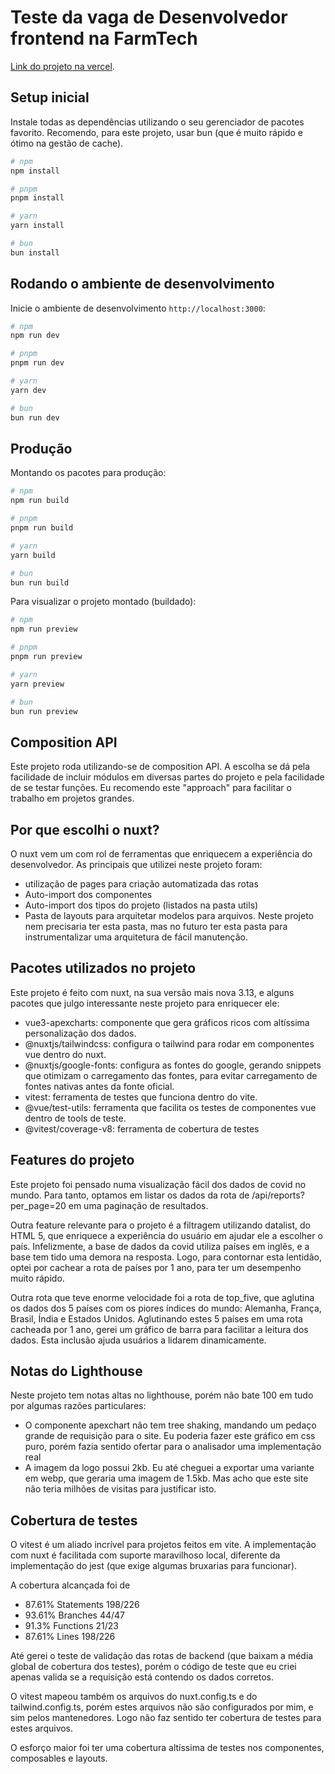 # Teste da vaga de Desenvolvedor frontend na FarmTech

[Link do projeto na vercel](https://farmtech-test-frontend.vercel.app/).

## Setup inicial

Instale todas as dependências utilizando o seu gerenciador de pacotes favorito. Recomendo, para este projeto, usar bun (que é muito rápido e ótimo na gestão de cache).

```bash
# npm
npm install

# pnpm
pnpm install

# yarn
yarn install

# bun
bun install
```

## Rodando o ambiente de desenvolvimento

Inicie o ambiente de desenvolvimento `http://localhost:3000`:

```bash
# npm
npm run dev

# pnpm
pnpm run dev

# yarn
yarn dev

# bun
bun run dev
```

## Produção

Montando os pacotes para produção:

```bash
# npm
npm run build

# pnpm
pnpm run build

# yarn
yarn build

# bun
bun run build
```

Para visualizar o projeto montado (buildado):

```bash
# npm
npm run preview

# pnpm
pnpm run preview

# yarn
yarn preview

# bun
bun run preview
```

## Composition API

Este projeto roda utilizando-se de composition API. A escolha se dá pela facilidade de incluir módulos em diversas partes do projeto e pela facilidade de se testar funções. Eu recomendo este "approach" para facilitar o trabalho em projetos grandes.

## Por que escolhi o nuxt?

O nuxt vem um com rol de ferramentas que enriquecem a experiência do desenvolvedor. As principais que utilizei neste projeto foram:

- utilização de pages para criação automatizada das rotas
- Auto-import dos componentes
- Auto-import dos tipos do projeto (listados na pasta utils)
- Pasta de layouts para arquitetar modelos para arquivos. Neste projeto nem precisaria ter esta pasta, mas no futuro ter esta pasta para instrumentalizar uma arquitetura de fácil manutenção.

## Pacotes utilizados no projeto

Este projeto é feito com nuxt, na sua versão mais nova 3.13, e alguns pacotes que julgo interessante neste projeto para enriquecer ele:

- vue3-apexcharts: componente que gera gráficos ricos com altíssima personalização dos dados.
- @nuxtjs/tailwindcss: configura o tailwind para rodar em componentes vue dentro do nuxt.
- @nuxtjs/google-fonts: configura as fontes do google, gerando snippets que otimizam o carregamento das fontes, para evitar carregamento de fontes nativas antes da fonte oficial.
- vitest: ferramenta de testes que funciona dentro do vite.
- @vue/test-utils: ferramenta que facilita os testes de componentes vue dentro de tools de teste.
- @vitest/coverage-v8: ferramenta de cobertura de testes

## Features do projeto

Este projeto foi pensado numa visualização fácil dos dados de covid no mundo. Para tanto, optamos em listar os dados da rota de /api/reports?per_page=20 em uma paginação de resultados.

Outra feature relevante para o projeto é a filtragem utilizando datalist, do HTML 5, que enriquece a experiência do usuário em ajudar ele a escolher o país. Infelizmente, a base de dados da covid utiliza países em inglês, e a base tem tido uma demora na resposta. Logo, para contornar esta lentidão, optei por cachear a rota de países por 1 ano, para ter um desempenho muito rápido.

Outra rota que teve enorme velocidade foi a rota de top_five, que aglutina os dados dos 5 países com os piores índices do mundo: Alemanha, França, Brasil, Índia e Estados Unidos. Aglutinando estes 5 países em uma rota cacheada por 1 ano, gerei um gráfico de barra para facilitar a leitura dos dados. Esta inclusão ajuda usuários a lidarem dinamicamente.

## Notas do Lighthouse
Neste projeto tem notas altas no lighthouse, porém não bate 100 em tudo por algumas razões particulares:

- O componente apexchart não tem tree shaking, mandando um pedaço grande de requisição para o site. Eu poderia fazer este gráfico em css puro, porém fazia sentido ofertar para o analisador uma implementação real
- A imagem da logo possui 2kb. Eu até cheguei a exportar uma variante em webp, que geraria uma imagem de 1.5kb. Mas acho que este site não teria milhões de visitas para justificar isto.

## Cobertura de testes

O vitest é um aliado incrível para projetos feitos em vite. A implementação com nuxt é facilitada com suporte maravilhoso local, diferente da implementação do jest (que exige algumas bruxarias para funcionar).

A cobertura alcançada foi de 
- 87.61% Statements 198/226
- 93.61% Branches 44/47
- 91.3% Functions 21/23
- 87.61% Lines 198/226

Até gerei o teste de validação das rotas de backend (que baixam a média global de cobertura dos testes), porém o código de teste que eu criei apenas valida se a requisição está contendo os dados corretos.

O vitest mapeou também os arquivos do nuxt.config.ts e do tailwind.config.ts, porém estes arquivos não são configurados por mim, e sim pelos mantenedores. Logo não faz sentido ter cobertura de testes para estes arquivos.

O esforço maior foi ter uma cobertura altíssima de testes nos componentes, composables e layouts.
